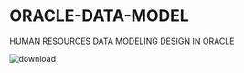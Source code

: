 # ORACLE-DATA-MODEL
HUMAN RESOURCES DATA MODELING DESIGN IN ORACLE


![download](https://user-images.githubusercontent.com/113508526/216591693-c5143166-45a7-4aea-9f38-277c429414b9.jpg)
